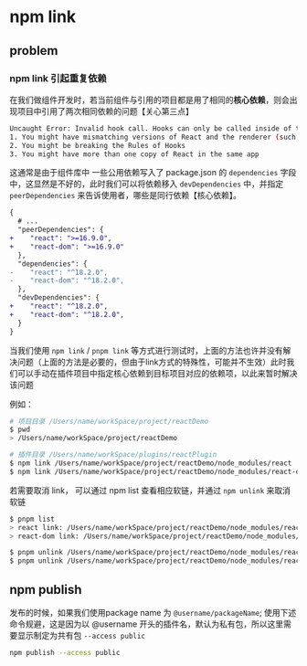 # npm link

## problem

### npm link 引起重复依赖

在我们做组件开发时，若当前组件与引用的项目都是用了相同的**核心依赖**，则会出现项目中引用了两次相同依赖的问题【关心第三点】

``` bash
Uncaught Error: Invalid hook call. Hooks can only be called inside of the body of a function component. This could happen for one of the following reasons:
1. You might have mismatching versions of React and the renderer (such as React DOM)
2. You might be breaking the Rules of Hooks
3. You might have more than one copy of React in the same app
```

这通常是由于组件库中 一些公用依赖写入了 package.json 的 `dependencies` 字段中，这显然是不好的，此时我们可以将依赖移入 `devDependencies` 中，并指定 `peerDependencies` 来告诉使用者，哪些是同行依赖【核心依赖】。

``` diff
{
  # ...
  "peerDependencies": {
+    "react": ">=16.9.0",
+    "react-dom": ">=16.9.0"
  },
  "dependencies": {
-    "react": "^18.2.0",
-    "react-dom": "^18.2.0",
  },
  "devDependencies": {
+    "react": "^18.2.0",
+    "react-dom": "^18.2.0",
  }
}
```

当我们使用 `npm link` / `pnpm link` 等方式进行测试时，上面的方法也许并没有解决问题（上面的方法是必要的，但由于link方式的特殊性，可能并不生效）此时我们可以手动在插件项目中指定核心依赖到目标项目对应的依赖项，以此来暂时解决该问题

例如：

``` bash
# 项目目录 /Users/name/workSpace/project/reactDemo
$ pwd
> /Users/name/workSpace/project/reactDemo

# 插件目录 /Users/name/workSpace/plugins/reactPlugin
$ npm link /Users/name/workSpace/project/reactDemo/node_modules/react
$ npm link /Users/name/workSpace/project/reactDemo/node_modules/react-dom
```

若需要取消 link， 可以通过 npm list 查看相应软链，并通过 `npm unlink` 来取消软链

``` bash
$ pnpm list
> react link: /Users/name/workSpace/project/reactDemo/node_modules/react
> react-dom link: /Users/name/workSpace/project/reactDemo/node_modules/react-dom

$ pnpm unlink /Users/name/workSpace/project/reactDemo/node_modules/react
$ pnpm unlink /Users/name/workSpace/project/reactDemo/node_modules/react-dom

```

## npm publish

发布的时候，如果我们使用package name 为 `@username/packageName`; 使用下述命令规避，这是因为以 @username 开头的插件名，默认为私有包，所以这里需要显示制定为共有包 `--access public`

``` bash
npm publish --access public
```
